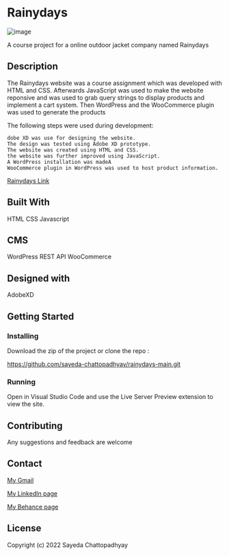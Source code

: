 # Rainydays

![image](https://user-images.githubusercontent.com/52622303/164316813-4b12d99f-aeb7-4069-85cf-e72b3a50ac99.png)

A course project for a online outdoor jacket company named Rainydays

## Description

The Rainydays website was a course assignment which was developed with HTML and CSS. Afterwards JavaScript was used to make the website reponsive and was used to grab query strings to display products and implement a cart system. Then WordPress and the WooCommerce plugin was used to generate the products

The following steps were used during development:

    dobe XD was use for designing the website.
    The design was tested using Adobe XD prototype.
    The website was created using HTML and CSS.
    the website was further improved using JavaScript.
    A WordPress installation was madeA
    WooCommerce plugin in WordPress was used to host product information.

<a href="">Rainydays Link</a>

## Built With

HTML
CSS
Javascript

## CMS

WordPress REST API
WooCommerce

## Designed with

AdobeXD

## Getting Started

### Installing

Download the zip of the project or clone the repo :

https://github.com/sayeda-chattopadhyay/rainydays-main.git

### Running

Open in Visual Studio Code and use the Live Server Preview extension to view the site.

## Contributing

Any suggestions and feedback are welcome

## Contact

[My Gmail](sayeda.b@gmail.com)

[My LinkedIn page](https://www.linkedin.com/in/sayeda-chattopadhyay-7b33ba156/)

[My Behance page](https://www.behance.net/gallery/111339401/UX-Portfolio)

## License

Copyright (c) 2022 Sayeda Chattopadhyay
